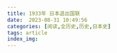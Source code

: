 ```yaml
---
title: 1933年 日本退出国联
date:  2023-08-31 10:49:56
categories: [阅读,全历史,历史,日本史]
tags: article
index_img: 
---
```


